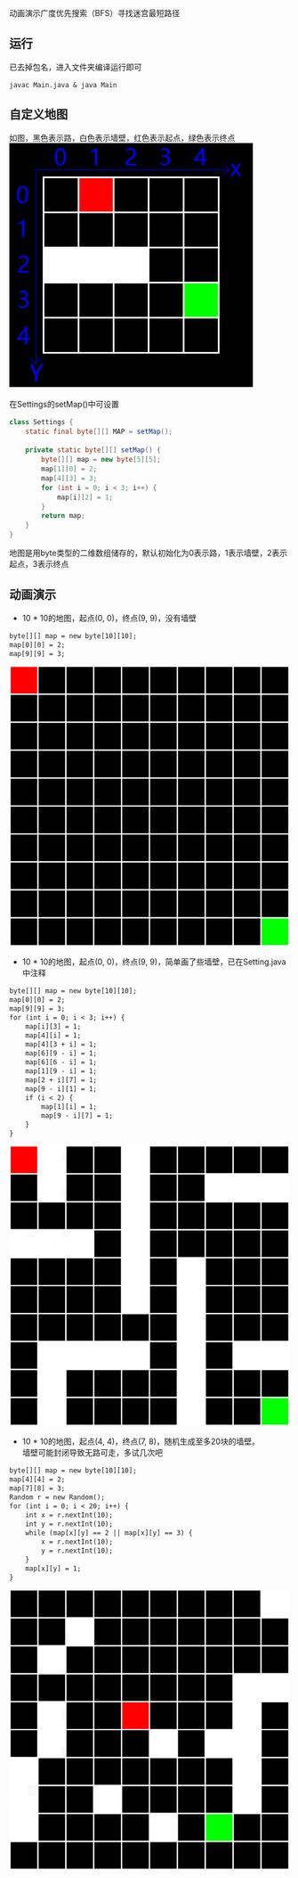 动画演示广度优先搜索（BFS）寻找迷宫最短路径
## 运行
已去掉包名，进入文件夹编译运行即可
```
javac Main.java & java Main
```
## 自定义地图
如图，黑色表示路，白色表示墙壁，红色表示起点，绿色表示终点<br>
![](images/demo.jpg)<br><br>
在Settings的setMap()中可设置
```java
class Settings {
    static final byte[][] MAP = setMap();

    private static byte[][] setMap() {
        byte[][] map = new byte[5][5];
        map[1][0] = 2;
        map[4][3] = 3;
        for (int i = 0; i < 3; i++) {
            map[i][2] = 1;
        }
        return map;
    }
}
```
地图是用byte类型的二维数组储存的，默认初始化为0表示路，1表示墙壁，2表示起点，3表示终点
## 动画演示
* 10 * 10的地图，起点(0, 0)，终点(9, 9)，没有墙壁
```
byte[][] map = new byte[10][10];
map[0][0] = 2;
map[9][9] = 3;
```
![](images/basic.gif)
* 10 * 10的地图，起点(0, 0)，终点(9, 9)，简单画了些墙壁，已在Setting.java中注释
```
byte[][] map = new byte[10][10];
map[0][0] = 2;
map[9][9] = 3;
for (int i = 0; i < 3; i++) {
    map[i][3] = 1;
    map[4][i] = 1;
    map[4][3 + i] = 1;
    map[6][9 - i] = 1;
    map[6][6 - i] = 1;
    map[1][9 - i] = 1;
    map[2 + i][7] = 1;
    map[9 - i][1] = 1;
    if (i < 2) {
        map[1][i] = 1;
        map[9 - i][7] = 1;
    }
}
```
![](images/maze.gif)
* 10 * 10的地图，起点(4, 4)，终点(7, 8)，随机生成至多20块的墙壁。<br>
墙壁可能封闭导致无路可走，多试几次吧<br>
```
byte[][] map = new byte[10][10];
map[4][4] = 2;
map[7][8] = 3;
Random r = new Random();
for (int i = 0; i < 20; i++) {
    int x = r.nextInt(10);
    int y = r.nextInt(10);
    while (map[x][y] == 2 || map[x][y] == 3) {
        x = r.nextInt(10);
        y = r.nextInt(10);
    }
    map[x][y] = 1;
}
```
![](images/random.gif)